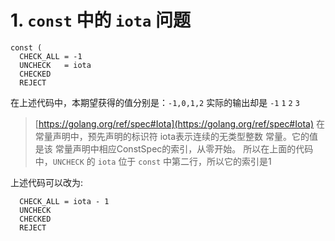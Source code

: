 # 1. `const` 中的 `iota` 问题
```golang
const (
  CHECK_ALL = -1
  UNCHECK   = iota
  CHECKED
  REJECT
```
在上述代码中，本期望获得的值分别是：`-1,0,1,2` 实际的输出却是 `-1` `1` `2` `3`

> [https://golang.org/ref/spec#Iota](https://golang.org/ref/spec#Iota)
> 在常量声明中，预先声明的标识符 iota表示连续的无类型整数 常量。它的值是该 常量声明中相应ConstSpec的索引，从零开始。
> 所以在上面的代码中，`UNCHECK` 的 `iota` 位于 `const` 中第二行，所以它的索引是1

上述代码可以改为:
```golang
  CHECK_ALL = iota - 1
  UNCHECK
  CHECKED
  REJECT
```
